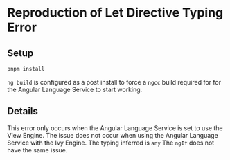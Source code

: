 # Reproduction of Let Directive Typing Error

## Setup

```sh
pnpm install
```

`ng build` is configured as a post install to force a `ngcc` build required for for the Angular Language Service to start working.

## Details

This error only occurs when the Angular Language Service is set to use the View Engine.
The issue does not occur when using the Angular Language Service with the Ivy Engine.
The typing inferred is `any`
The `ngIf` does not have the same issue.
